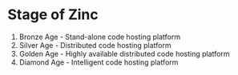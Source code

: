 # Stage of Zinc

1.   Bronze Age - Stand-alone code hosting platform
2.   Silver Age - Distributed code hosting platform
3.   Golden Age - Highly available distributed code hosting platform
4.   Diamond Age - Intelligent code hosting platform

